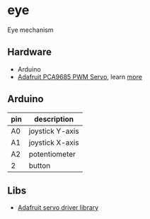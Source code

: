 # eye

Eye mechanism

## Hardware

* Arduino
* [Adafruit PCA9685 PWM Servo](https://www.adafruit.com/product/815), learn [more](https://learn.adafruit.com/16-channel-pwm-servo-driver)

## Arduino

pin|description
---|-----------
A0 |joystick Y-axis
A1 |joystick X-axis
A2 |potentiometer
2  |button

## Libs

* [Adafruit servo driver library](https://github.com/adafruit/Adafruit-PWM-Servo-Driver-Library)